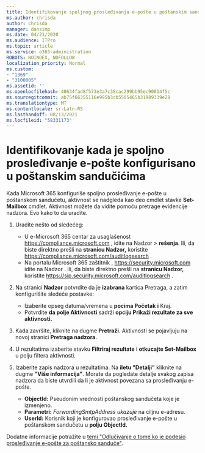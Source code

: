 ```yaml
---
title: Identifikovanje spoljnog prosleđivanja e-pošte u poštanskim sandučićima u evidencijama nadzora
ms.author: chrisda
author: chrisda
manager: dansimp
ms.date: 04/21/2020
ms.audience: ITPro
ms.topic: article
ms.service: o365-administration
ROBOTS: NOINDEX, NOFOLLOW
localization_priority: Normal
ms.custom:
- "1369"
- "3100005"
ms.assetid: ''
ms.openlocfilehash: 48634fad8f573e3a7c38cac299bb95ec90814f5c
ms.sourcegitcommit: ab75f66355116e995b3cb5505465b31989339e28
ms.translationtype: MT
ms.contentlocale: sr-Latn-RS
ms.lasthandoff: 08/13/2021
ms.locfileid: "58331173"
---
```

# <a name="identify-when-external-email-forwarding-is-configured-on-mailboxes"></a>Identifikovanje kada je spoljno prosleđivanje e-pošte konfigurisano u poštanskim sandučićima

Kada Microsoft 365 konfiguriše spoljno prosleđivanje e-pošte u poštanskom sandučetu, aktivnost se nadgleda kao deo cmdlet stavke **Set-Mailbox** cmdlet. Aktivnost možete da vidite pomoću pretrage evidencije nadzora. Evo kako to da uradite.

1. Uradite nešto od sledećeg:
   - U e-Microsoft 365 centar za usaglašenost <https://compliance.microsoft.com> , idite na Nadzor  \> **rešenja**. Ili, da biste direktno prešli na **stranicu Nadzor,** koristite <https://compliance.microsoft.com/auditlogsearch> .
   - Na portalu Microsoft 365 zaštitnik , <https://security.microsoft.com> idite na Nadzor . Ili, da biste direktno prešli na **stranicu Nadzor,** koristite <https://sip.security.microsoft.com/auditlogsearch> .

2. Na stranici **Nadzor** potvrdite da je **izabrana** kartica Pretraga, a zatim konfigurišite sledeće postavke:
   - Izaberite opseg datuma/vremena u **pocima Početak** **i** Kraj.
   - Potvrdite **da polje Aktivnosti** sadrži **opciju Prikaži rezultate za sve aktivnosti.**

3. Kada završite, kliknite na dugme **Pretraži**. Aktivnosti se pojavljuju na novoj stranici **Pretraga nadzora.**

4. U rezultatima izaberite stavku **Filtriraj rezultate** i **otkucajte Set-Mailbox** u polju filtera aktivnosti.

5. Izaberite zapis nadzora u rezultatima. Na **iletu "Detalji"** kliknite na dugme **"Više informacija"**. Morate da pogledate detalje svakog zapisa nadzora da biste utvrdili da li je aktivnost povezana sa prosleđivanju e-pošte.

   - **ObjectId:** Pseudonim vrednosti poštanskog sandučeta koje je izmenjeno.
   - **Parametri:** _ForwardingSmtpAddress ukazuje_ na ciljnu e-adresu.
   - **UserId:** Korisnik koji je konfigurovao prosleđivanje e-pošte u poštanskom sandučetu u **polju ObjectId.**

Dodatne informacije potražite u [temi "Odlučivanje o tome ko je podesio prosleđivanje e-pošte za poštansko sanduče"](https://docs.microsoft.com/microsoft-365/compliance/auditing-troubleshooting-scenarios#determine-who-set-up-email-forwarding-for-a-mailbox).
